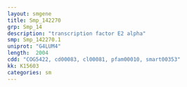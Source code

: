 ```yaml
---
layout: smgene
title: Smp_142270
grp: Smp_14
description: "transcription factor E2 alpha"
smp: Smp_142270.1
uniprot: "G4LUM4"
length:  2004
cdd: "COG5422, cd00083, cl00081, pfam00010, smart00353"
kk: K15603
categories: sm
---
```

